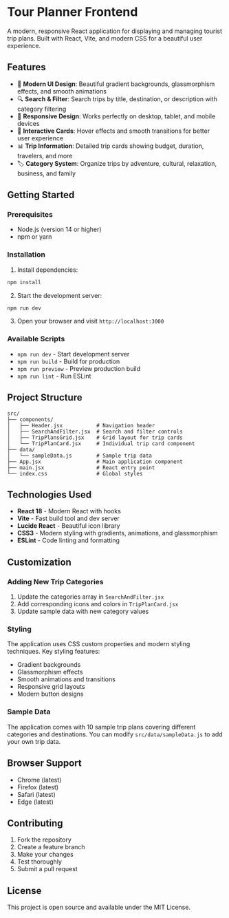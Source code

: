 # Tour Planner Frontend

A modern, responsive React application for displaying and managing tourist trip plans. Built with React, Vite, and modern CSS for a beautiful user experience.

## Features

- 🎨 **Modern UI Design**: Beautiful gradient backgrounds, glassmorphism effects, and smooth animations
- 🔍 **Search & Filter**: Search trips by title, destination, or description with category filtering
- 📱 **Responsive Design**: Works perfectly on desktop, tablet, and mobile devices
- 🎯 **Interactive Cards**: Hover effects and smooth transitions for better user experience
- 📊 **Trip Information**: Detailed trip cards showing budget, duration, travelers, and more
- 🏷️ **Category System**: Organize trips by adventure, cultural, relaxation, business, and family

## Getting Started

### Prerequisites

- Node.js (version 14 or higher)
- npm or yarn

### Installation

1. Install dependencies:
```bash
npm install
```

2. Start the development server:
```bash
npm run dev
```

3. Open your browser and visit `http://localhost:3000`

### Available Scripts

- `npm run dev` - Start development server
- `npm run build` - Build for production
- `npm run preview` - Preview production build
- `npm run lint` - Run ESLint

## Project Structure

```
src/
├── components/
│   ├── Header.jsx           # Navigation header
│   ├── SearchAndFilter.jsx  # Search and filter controls
│   ├── TripPlansGrid.jsx    # Grid layout for trip cards
│   └── TripPlanCard.jsx     # Individual trip card component
├── data/
│   └── sampleData.js        # Sample trip data
├── App.jsx                  # Main application component
├── main.jsx                 # React entry point
└── index.css                # Global styles
```

## Technologies Used

- **React 18** - Modern React with hooks
- **Vite** - Fast build tool and dev server
- **Lucide React** - Beautiful icon library
- **CSS3** - Modern styling with gradients, animations, and glassmorphism
- **ESLint** - Code linting and formatting

## Customization

### Adding New Trip Categories

1. Update the categories array in `SearchAndFilter.jsx`
2. Add corresponding icons and colors in `TripPlanCard.jsx`
3. Update sample data with new category values

### Styling

The application uses CSS custom properties and modern styling techniques. Key styling features:

- Gradient backgrounds
- Glassmorphism effects
- Smooth animations and transitions
- Responsive grid layouts
- Modern button designs

### Sample Data

The application comes with 10 sample trip plans covering different categories and destinations. You can modify `src/data/sampleData.js` to add your own trip data.

## Browser Support

- Chrome (latest)
- Firefox (latest)
- Safari (latest)
- Edge (latest)

## Contributing

1. Fork the repository
2. Create a feature branch
3. Make your changes
4. Test thoroughly
5. Submit a pull request

## License

This project is open source and available under the MIT License.
